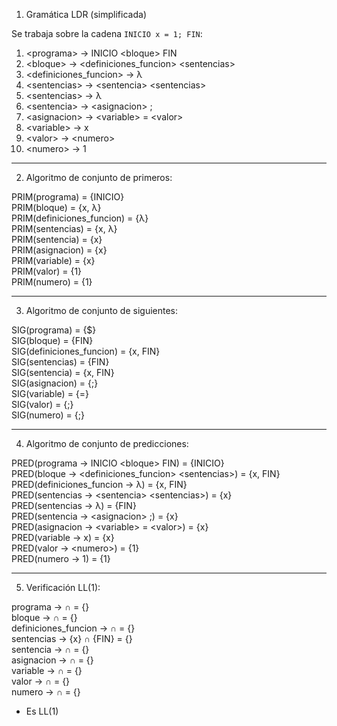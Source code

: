 1) Gramática LDR (simplificada)

Se trabaja sobre la cadena `INICIO x = 1; FIN`:

1) \<programa>              → INICIO \<bloque> FIN  
2) \<bloque>                → \<definiciones_funcion> \<sentencias>  
3) \<definiciones_funcion>  → λ  
4) \<sentencias>            → \<sentencia> \<sentencias>  
5) \<sentencias>            → λ  
6) \<sentencia>             → \<asignacion> ;  
7) \<asignacion>            → \<variable> = \<valor>  
8) \<variable>              → x  
9) \<valor>                 → \<numero>  
10) \<numero>               → 1

---

2) Algoritmo de conjunto de primeros:

PRIM(programa) = {INICIO}  
PRIM(bloque) = {x, λ}  
PRIM(definiciones_funcion) = {λ}  
PRIM(sentencias) = {x, λ}  
PRIM(sentencia) = {x}  
PRIM(asignacion) = {x}  
PRIM(variable) = {x}  
PRIM(valor) = {1}  
PRIM(numero) = {1}

---

3) Algoritmo de conjunto de siguientes:

SIG(programa) = {\$}  
SIG(bloque) = {FIN}  
SIG(definiciones_funcion) = {x, FIN}  
SIG(sentencias) = {FIN}  
SIG(sentencia) = {x, FIN}  
SIG(asignacion) = {;}  
SIG(variable) = {=}  
SIG(valor) = {;}  
SIG(numero) = {;}

---

4) Algoritmo de conjunto de predicciones:

PRED(programa → INICIO \<bloque> FIN) = {INICIO}  
PRED(bloque → \<definiciones_funcion> \<sentencias>) = {x, FIN}  
PRED(definiciones_funcion → λ) = {x, FIN}  
PRED(sentencias → \<sentencia> \<sentencias>) = {x}  
PRED(sentencias → λ) = {FIN}  
PRED(sentencia → \<asignacion> ;) = {x}  
PRED(asignacion → \<variable> = \<valor>) = {x}  
PRED(variable → x) = {x}  
PRED(valor → \<numero>) = {1}  
PRED(numero → 1) = {1}

---

5) Verificación LL(1):

programa → ∩ = {}  
bloque → ∩ = {}  
definiciones_funcion → ∩ = {}  
sentencias → {x} ∩ {FIN} = {}  
sentencia → ∩ = {}  
asignacion → ∩ = {}  
variable → ∩ = {}  
valor → ∩ = {}  
numero → ∩ = {}

* Es LL(1)